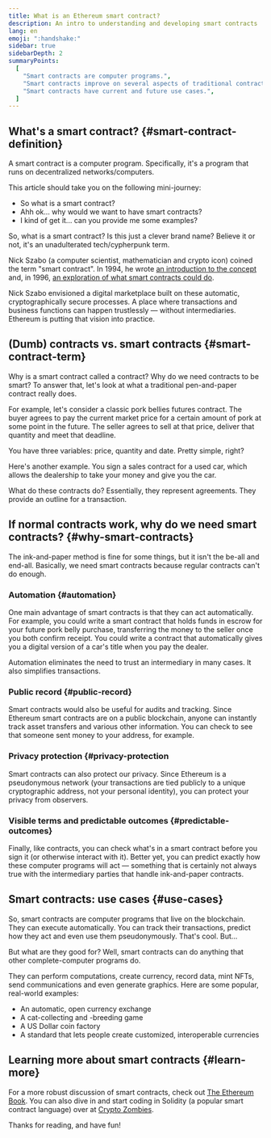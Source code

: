 ```yaml
---
title: What is an Ethereum smart contract?
description: An intro to understanding and developing smart contracts
lang: en
emoji: ":handshake:"
sidebar: true
sidebarDepth: 2
summaryPoints:
  [
    "Smart contracts are computer programs.",
    "Smart contracts improve on several aspects of traditional contracts.",
    "Smart contracts have current and future use cases.",
  ]
---
```


## What's a smart contract? {#smart-contract-definition}

A smart contract is a computer program. Specifically, it's a program that runs on decentralized networks/computers. 

This article should take you on the following mini-journey:

- So what is a smart contract?
- Ahh ok... why would we want to have smart contracts?
- I kind of get it... can you provide me some examples?

So, what is a smart contract? Is this just a clever brand name? Believe it or not, it's an unadulterated tech/cypherpunk term.

Nick Szabo (a computer scientist, mathematician and crypto icon) coined the term "smart contract". In 1994, he wrote [an introduction to the concept](https://www.fon.hum.uva.nl/rob/Courses/InformationInSpeech/CDROM/Literature/LOTwinterschool2006/szabo.best.vwh.net/smart.contracts.html) and, in 1996, [an exploration of what smart contracts could do](https://www.fon.hum.uva.nl/rob/Courses/InformationInSpeech/CDROM/Literature/LOTwinterschool2006/szabo.best.vwh.net/smart_contracts_2.html).

Nick Szabo envisioned a digital marketplace built on these automatic, cryptographically secure processes. A place where transactions and business functions can happen trustlessly — without intermediaries. Ethereum is putting that vision into practice.

## (Dumb) contracts vs. smart contracts {#smart-contract-term}

Why is a smart contract called a contract? Why do we need contracts to be smart? To answer that, let's look at what a traditional pen-and-paper contract really does.

For example, let's consider a classic pork bellies futures contract. The buyer agrees to pay the current market price for a certain amount of pork at some point in the future. The seller agrees to sell at that price, deliver that quantity and meet that deadline.

You have three variables: price, quantity and date. Pretty simple, right?

Here's another example. You sign a sales contract for a used car, which allows the dealership to take your money and give you the car.

What do these contracts do? Essentially, they represent agreements. They provide an outline for a transaction.

## If normal contracts work, why do we need smart contracts? {#why-smart-contracts}

The ink-and-paper method is fine for some things, but it isn't the be-all and end-all. Basically, we need smart contracts because regular contracts can't do enough.

### Automation {#automation}

One main advantage of smart contracts is that they can act automatically. For example, you could write a smart contract that holds funds in escrow for your future pork belly purchase, transferring the money to the seller once you both confirm receipt. You could write a contract that automatically gives you a digital version of a car's title when you pay the dealer.

Automation eliminates the need to trust an intermediary in many cases. It also simplifies transactions.

### Public record {#public-record}

Smart contracts would also be useful for audits and tracking. Since Ethereum smart contracts are on a public blockchain, anyone can instantly track asset transfers and various other information. You can check to see that someone sent money to your address, for example.

### Privacy protection {#privacy-protection

Smart contracts can also protect our privacy. Since Ethereum is a pseudonymous network (your transactions are tied publicly to a unique cryptographic address, not your personal identity), you can protect your privacy from observers.

### Visible terms and predictable outcomes {#predictable-outcomes}

Finally, like contracts, you can check what's in a smart contract before you sign it (or otherwise interact with it). Better yet, you can predict exactly how these computer programs will act — something that is certainly not always true with the intermediary parties that handle ink-and-paper contracts.

## Smart contracts: use cases {#use-cases}

So, smart contracts are computer programs that live on the blockchain. They can execute automatically. You can track their transactions, predict how they act and even use them pseudonymously. That's cool. But...

But what are they good for? Well, smart contracts can do anything that other complete-computer programs do. 

They can perform computations, create currency, record data, mint NFTs, send communications and even generate graphics. Here are some popular, real-world examples:

- An automatic, open currency exchange
- A cat-collecting and -breeding game
- A US Dollar coin factory
- A standard that lets people create customized, interoperable currencies

## Learning more about smart contracts {#learn-more}

For a more robust discussion of smart contracts, check out [The Ethereum Book](https://github.com/ethereumbook/ethereumbook/blob/develop/07smart-contracts-solidity.asciidoc#what-is-a-smart-contract). You can also dive in and start coding in Solidity (a popular smart contract language) over at [Crypto Zombies](https://cryptozombies.io).

Thanks for reading, and have fun! 

